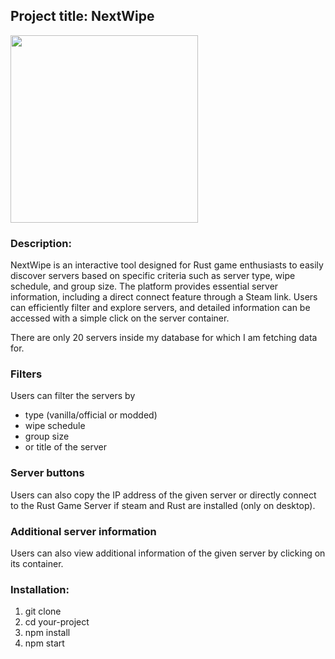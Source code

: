 ## Project title: NextWipe

<img src="[https://photos.app.goo.gl/nkxjZ2GaWqxk6c4KA](https://lh3.googleusercontent.com/pw/ADCreHfmIkYLdYFlYAoDSvmOsoQBoQY_Fk0uXqoiHssthmbKsOwpeymk9YnCMSzBHX7OSdl41SMH7W1378EES4xuQFaCojGX_rxhDgN337T4apV6FMPrYgAaYaDFGene_h3EZX6mOiUHGZRGqUAL3AeEmemJseL2sDhniphiaEpqjCh2p_48snAcWHAyU69LK0DchbiegTRGEfundjc9k58Ld0HAU9253n1ikjBEAbHb8OFs0yPskvZJTASXx-uT88XIXuxvaPQYXN6V4z60JKU234ddQAhaHuu5kMjgc82nfo47KoSqHBO4ljFEhYywA4hGoht7kp274eDiImiuooLdZEDcDD_xsB0CCwuUYjTEN5dBWsTtgfkIcy6943l6u3Cu29N069QBp_GNFI_QitVG8eNDWcKgpLQR1F8KbOKvCNEbfU9SA4A-_kVZaIDn3lZf5Wj3ONldrx77BM8sX6PGSZkZ3boElKmvi0fHKU1wfgBl2qlTghjBA4wAQ9mMEB9ZzqNCWXiXCiWI6Wrj-ag5uqnm10DfiOhx6aEf69KcllXtmsJri0GLWmZWKtMfl791zBI8rdcRE6rbMlMKvZZ4o44uT1BbavoOHI41Gi3sR3KAUHv1Fm5eoyMQ-Tqj-CUFL_pjlilfsfmjFduzpWygo4c0woMqS9-6CkMddCKROvoyJo-vDXODavGXlYfkIOljUqGj456Qon0eQQKtwrCd0LJphErOVtFvoDI3llOnjO1vx_R8QFPoGVYglYLYtmgVy2vO1VK27CFI-xdFQ_MfGTYrE0UyUCP-pgATUqgi4kCJXPIiBjQxwyFN7bONSiOUHkTAn0KTPZN3IHkX-4YeK_EgfqNpiMib5vAXmWDoV089y0n1qgw4vdHZZktHZgzeD-jEojYIyZztGOxjYiTnjVOHndNuf96sUl6xyELqp4YqIK5WG9mR2-CCuppvpJuyVUyAI8OEmuulMNaKKXEctj2H6HAxh1A=w2239-h1244-s-no-gm?authuser=0)https://lh3.googleusercontent.com/pw/ADCreHfmIkYLdYFlYAoDSvmOsoQBoQY_Fk0uXqoiHssthmbKsOwpeymk9YnCMSzBHX7OSdl41SMH7W1378EES4xuQFaCojGX_rxhDgN337T4apV6FMPrYgAaYaDFGene_h3EZX6mOiUHGZRGqUAL3AeEmemJseL2sDhniphiaEpqjCh2p_48snAcWHAyU69LK0DchbiegTRGEfundjc9k58Ld0HAU9253n1ikjBEAbHb8OFs0yPskvZJTASXx-uT88XIXuxvaPQYXN6V4z60JKU234ddQAhaHuu5kMjgc82nfo47KoSqHBO4ljFEhYywA4hGoht7kp274eDiImiuooLdZEDcDD_xsB0CCwuUYjTEN5dBWsTtgfkIcy6943l6u3Cu29N069QBp_GNFI_QitVG8eNDWcKgpLQR1F8KbOKvCNEbfU9SA4A-_kVZaIDn3lZf5Wj3ONldrx77BM8sX6PGSZkZ3boElKmvi0fHKU1wfgBl2qlTghjBA4wAQ9mMEB9ZzqNCWXiXCiWI6Wrj-ag5uqnm10DfiOhx6aEf69KcllXtmsJri0GLWmZWKtMfl791zBI8rdcRE6rbMlMKvZZ4o44uT1BbavoOHI41Gi3sR3KAUHv1Fm5eoyMQ-Tqj-CUFL_pjlilfsfmjFduzpWygo4c0woMqS9-6CkMddCKROvoyJo-vDXODavGXlYfkIOljUqGj456Qon0eQQKtwrCd0LJphErOVtFvoDI3llOnjO1vx_R8QFPoGVYglYLYtmgVy2vO1VK27CFI-xdFQ_MfGTYrE0UyUCP-pgATUqgi4kCJXPIiBjQxwyFN7bONSiOUHkTAn0KTPZN3IHkX-4YeK_EgfqNpiMib5vAXmWDoV089y0n1qgw4vdHZZktHZgzeD-jEojYIyZztGOxjYiTnjVOHndNuf96sUl6xyELqp4YqIK5WG9mR2-CCuppvpJuyVUyAI8OEmuulMNaKKXEctj2H6HAxh1A=w2239-h1244-s-no-gm?authuser=0" width="300px" height="auto">

### Description:
NextWipe is an interactive tool designed for Rust game enthusiasts to easily discover servers based on specific criteria such as server type, wipe schedule, and group size. The platform provides essential server information, including a direct connect feature through a Steam link. Users can efficiently filter and explore servers, and detailed information can be accessed with a simple click on the server container.

There are only 20 servers inside my database for which I am fetching data for.

### Filters
Users can filter the servers by 
- type (vanilla/official or modded)
- wipe schedule
- group size
- or title of the server

### Server buttons
Users can also copy the IP address of the given server or directly connect to the Rust Game Server if steam and Rust are installed (only on desktop).

### Additional server information
Users can also view additional information of the given server by clicking on its container.

### Installation:
1. git clone
2. cd your-project
3. npm install
4. npm start
